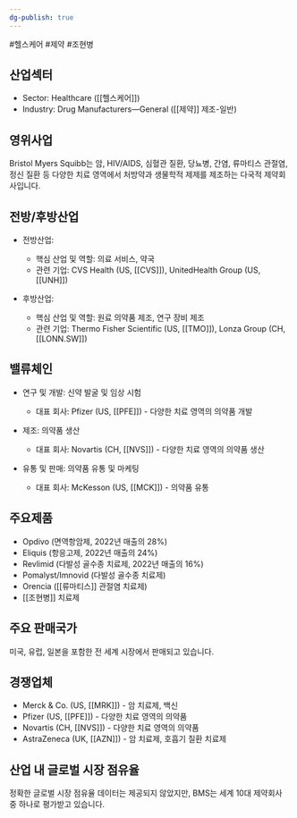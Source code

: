 ```yaml
---
dg-publish: true
---
```

#헬스케어 #제약 #조현병 

## 산업섹터

- Sector: Healthcare ([[헬스케어]])
- Industry: Drug Manufacturers—General ([[제약]] 제조-일반)

## 영위사업

Bristol Myers Squibb는 암, HIV/AIDS, 심혈관 질환, 당뇨병, 간염, 류마티스 관절염, 정신 질환 등 다양한 치료 영역에서 처방약과 생물학적 제제를 제조하는 다국적 제약회사입니다.

## 전방/후방산업

- 전방산업:
    
    - 핵심 산업 및 역할: 의료 서비스, 약국
    - 관련 기업: CVS Health (US, [[CVS]]), UnitedHealth Group (US, [[UNH]])
    
- 후방산업:
    
    - 핵심 산업 및 역할: 원료 의약품 제조, 연구 장비 제조
    - 관련 기업: Thermo Fisher Scientific (US, [[TMO]]), Lonza Group (CH, [[LONN.SW]])
    

## 밸류체인

- 연구 및 개발: 신약 발굴 및 임상 시험
    
    - 대표 회사: Pfizer (US, [[PFE]]) - 다양한 치료 영역의 의약품 개발
    
- 제조: 의약품 생산
    
    - 대표 회사: Novartis (CH, [[NVS]]) - 다양한 치료 영역의 의약품 생산
    
- 유통 및 판매: 의약품 유통 및 마케팅
    
    - 대표 회사: McKesson (US, [[MCK]]) - 의약품 유통
    

## 주요제품

- Opdivo (면역항암제, 2022년 매출의 28%)
- Eliquis (항응고제, 2022년 매출의 24%)
- Revlimid (다발성 골수종 치료제, 2022년 매출의 16%)
- Pomalyst/Imnovid (다발성 골수종 치료제)
- Orencia ([[류마티스]] 관절염 치료제)
- [[조현병]] 치료제

## 주요 판매국가

미국, 유럽, 일본을 포함한 전 세계 시장에서 판매되고 있습니다.

## 경쟁업체

- Merck & Co. (US, [[MRK]]) - 암 치료제, 백신
- Pfizer (US, [[PFE]]) - 다양한 치료 영역의 의약품
- Novartis (CH, [[NVS]]) - 다양한 치료 영역의 의약품
- AstraZeneca (UK, [[AZN]]) - 암 치료제, 호흡기 질환 치료제

## 산업 내 글로벌 시장 점유율

정확한 글로벌 시장 점유율 데이터는 제공되지 않았지만, BMS는 세계 10대 제약회사 중 하나로 평가받고 있습니다.